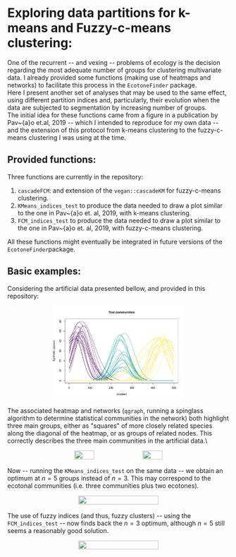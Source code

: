 # Exploring data partitions for k-means and Fuzzy-c-means clustering:
One of the recurrent -- and vexing -- problems of ecology is the decision regarding the most adequate number of groups for clustering multivariate data. I already provided some functions (making use of heatmaps and networks) to facilitate this process in the `EcotoneFinder` package. \
Here I present another set of analyses that may be used to the same effect, using different partition indices and, particularly, their evolution when the data are subjected to segmentation by increasing number of groups. \
The initial idea for these functions came from a figure in a publication by Pav\~{a}o et.al, 2019 -- which I intended to reproduce for my own data -- and the extension of this protocol from k-means clustering to the fuzzy-c-means clustering I was using at the time.

## Provided functions:
Three functions are currently in the repository:
1. `cascadeFCM`: and extension of the `vegan::cascadeKM` for fuzzy-c-means clustering.
2. `KMeans_indices_test` to produce the data needed to draw a plot similar to the one in Pav\~{a}o et. al, 2019, with k-means clustering.
3. `FCM_indices_test` to produce the data needed to draw a plot similar to the one in Pav\~{a}o et. al, 2019, with fuzzy-c-means clustering.

All these functions might eventually be integrated in future versions of the `EcotoneFinder`package.

## Basic examples:
Considering the artificial data presented bellow, and provided in this repository:

<p align="center">
<img src = "./TestCommunities.pdf" height = 60% width = 60%>
</p>

The associated heatmap and networks (`qgraph`, running a spinglass algorithm to determine statistical communities in the network) both highlight three main groups, either as "squares" of more closely related species along the diagonal of the heatmap, or as groups of related nodes. This correctly describes the three main communities in the artificial data.\

<p align="center">
<img src = "./Heatmap.pdf.pdf" height = 30% width = 30%>
<img src = "./Network.pdf.pdf" height = 30% width = 30%>
</p>

Now -- running the `KMeans_indices_test` on the same data -- we obtain an optimum at $n = 5$ groups instead of $n = 3$. This may correspond to the ecotonal communities (i.e. three communities plus two ecotones).

<p align="center">
<img src = "./SSI.pdf.pdf" height = 60% width = 60%>
</p>

The use of fuzzy indices (and thus, fuzzy clusters) -- using the `FCM_indices_test` -- now finds back the $n = 3$ optimum, although $n = 5$ still seems a reasonably good solution.

<p align="center">
<img src = "./PCN.pdf.pdf" height = 60% width = 60%>
</p>

